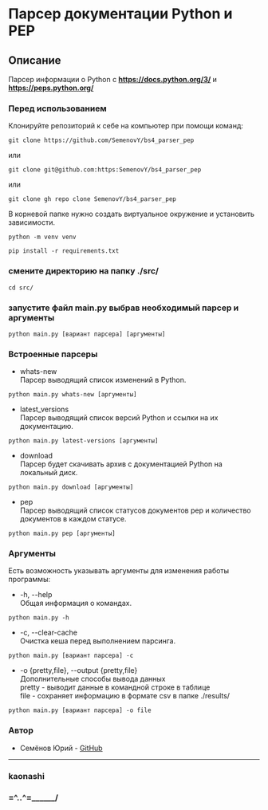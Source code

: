 # Парсер документации Python и PEP
## Описание
Парсер информации о Python с **https://docs.python.org/3/** и **https://peps.python.org/**
### Перед использованием
Клонируйте репозиторий к себе на компьютер при помощи команд:
```
git clone https://github.com/SemenovY/bs4_parser_pep
```
или
```
git clone git@github.com:https:SemenovY/bs4_parser_pep
```
или
```
git clone gh repo clone SemenovY/bs4_parser_pep
```

В корневой папке нужно создать виртуальное окружение и установить зависимости.
```
python -m venv venv
```
```
pip install -r requirements.txt
```
### смените директорию на папку ./src/
```
cd src/
```
### запустите файл main.py выбрав необходимый парсер и аргументы
```
python main.py [вариант парсера] [аргументы]
```
### Встроенные парсеры
- whats-new   
Парсер выводящий список изменений в Python.
```
python main.py whats-new [аргументы]
```
- latest_versions  
Парсер выводящий список версий Python и ссылки на их документацию.
```
python main.py latest-versions [аргументы]
```
- download  
Парсер будет скачивать архив с документацией Python на локальный диск.
```
python main.py download [аргументы]
```
- pep  
Парсер выводящий список статусов документов pep
и количество документов в каждом статусе. 
```
python main.py pep [аргументы]
```
### Аргументы
Есть возможность указывать аргументы для изменения работы программы:   
- -h, --help  
Общая информация о командах.
```
python main.py -h
```
- -c, --clear-cache  
Очистка кеша перед выполнением парсинга.
```
python main.py [вариант парсера] -c
```
- -o {pretty,file}, --output {pretty,file}   
Дополнительные способы вывода данных   
pretty - выводит данные в командной строке в таблице   
file - сохраняет информацию в формате csv в папке ./results/
```
python main.py [вариант парсера] -o file
```
### Автор
- Семёнов Юрий -  [GitHub](https://github.com/SemenovY ) 
---
### kaonashi
### =^..^=______/
